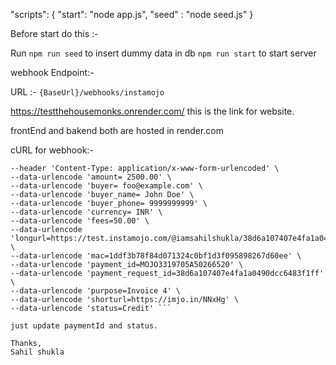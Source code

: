"scripts": {
    "start": "node app.js",
    "seed" : "node seed.js"
  }

Before start do this :-

Run 
    `npm run seed` to insert dummy data in db
    `npm run start` to start server


webhook Endpoint:-

URL :- `{BaseUrl}/webhooks/instamojo`

https://testthehousemonks.onrender.com/ this is the link for website.

frontEnd and bakend both are hosted in render.com


cURL for webhook:-

``` curl --location --request POST 'https://thehousemonks.onrender.com/webhooks/instamojo' \
--header 'Content-Type: application/x-www-form-urlencoded' \
--data-urlencode 'amount= 2500.00' \
--data-urlencode 'buyer= foo@example.com' \
--data-urlencode 'buyer_name= John Doe' \
--data-urlencode 'buyer_phone= 9999999999' \
--data-urlencode 'currency= INR' \
--data-urlencode 'fees=50.00' \
--data-urlencode 'longurl=https://test.instamojo.com/@iamsahilshukla/38d6a107407e4fa1a0490dcc6483f1ff' \
--data-urlencode 'mac=1ddf3b78f84d071324c0bf1d3f095898267d60ee' \
--data-urlencode 'payment_id=MOJO3319705A50266520' \
--data-urlencode 'payment_request_id=38d6a107407e4fa1a0490dcc6483f1ff' \
--data-urlencode 'purpose=Invoice 4' \
--data-urlencode 'shorturl=https://imjo.in/NNxHg' \
--data-urlencode 'status=Credit' ```

just update paymentId and status.

Thanks,
Sahil shukla

